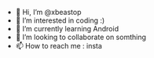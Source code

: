 - 👋 Hi, I’m @xbeastop
- 👀 I’m interested in coding :)
- 🌱 I’m currently learning Android 
- 💞️ I’m looking to collaborate on somthing 
- 📫 How to reach me : insta

<!---
xbeastop/xbeastop is a ✨ special ✨ repository because its `README.md` (this file) appears on your GitHub profile.
You can click the Preview link to take a look at your changes.
--->
